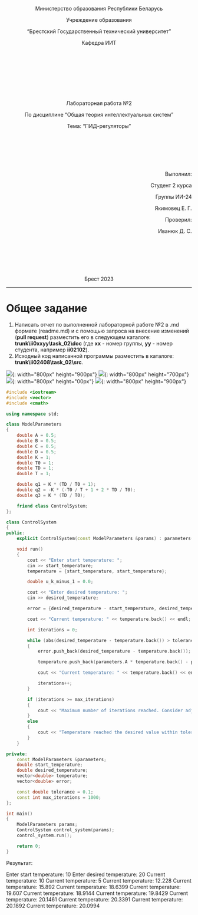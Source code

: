 <p align="center"> Министерство образования Республики Беларусь</p>
<p align="center">Учреждение образования</p>
<p align="center">“Брестский Государственный технический университет”</p>
<p align="center">Кафедра ИИТ</p>
<br><br><br><br><br><br><br>
<p align="center">Лабораторная работа №2</p>
<p align="center">По дисциплине “Общая теория интеллектуальных систем”</p>
<p align="center">Тема: “ПИД-регуляторы”</p>
<br><br><br><br><br>
<p align="right">Выполнил:</p>
<p align="right">Студент 2 курса</p>
<p align="right">Группы ИИ-24</p>
<p align="right">Якимовец Е. Г.</p>
<p align="right">Проверил:</p>
<p align="right">Иванюк Д. С.</p>
<br><br><br><br><br>
<p align="center">Брест 2023</p>

---

# Общее задание

1. Написать отчет по выполненной лабораторной работе №2 в .md формате (readme.md) и с помощью запроса на внесение изменений (**pull request**) разместить его в следующем каталоге: **trunk\ii0xxyy\task_02\doc** (где **xx** - номер группы, **yy** - номер студента, например **ii02102**).
2. Исходный код написанной программы разместить в каталоге: **trunk\ii02408\task_02\src**.

![](1.png){: width="800px" height="900px"}
![](2.png){: width="800px" height="700px"}
![](3.png){: width="800px" height="00px"}
![](4.png){: width="800px" height="900px"}

```c++
#include <iostream>
#include <vector>
#include <cmath>

using namespace std;

class ModelParameters
{
    double A = 0.5;
    double B = 0.5;
    double C = 0.5;
    double D = 0.5;
    double K = 1;
    double T0 = 1;
    double TD = 1;
    double T = 1;

    double q1 = K * (TD / T0 + 1);
    double q2 = -K * (-T0 / T + 1 + 2 * TD / T0);
    double q3 = K * (TD / T0);

    friend class ControlSystem;
};

class ControlSystem
{
public:
    explicit ControlSystem(const ModelParameters &params) : parameters(params), start_temperature(0.0), desired_temperature(0.0) {}

    void run()
    {
        cout << "Enter start temperature: ";
        cin >> start_temperature;
        temperature = {start_temperature, start_temperature};

        double u_k_minus_1 = 0.0;

        cout << "Enter desired temperature: ";
        cin >> desired_temperature;

        error = {desired_temperature - start_temperature, desired_temperature - start_temperature};

        cout << "Current temperature: " << temperature.back() << endl;

        int iterations = 0;

        while (abs(desired_temperature - temperature.back()) > tolerance && iterations < max_iterations)
        {
            error.push_back(desired_temperature - temperature.back());

            temperature.push_back(parameters.A * temperature.back() - parameters.B * temperature[temperature.size() - 2] + parameters.C + parameters.D * sin(u_k_minus_1));

            cout << "Current temperature: " << temperature.back() << endl;

            iterations++;
        }

        if (iterations >= max_iterations)
        {
            cout << "Maximum number of iterations reached. Consider adjusting the parameters." << endl;
        }
        else
        {
            cout << "Temperature reached the desired value within tolerance." << endl;
        }
    }

private:
    const ModelParameters &parameters;
    double start_temperature;
    double desired_temperature;
    vector<double> temperature;
    vector<double> error;

    const double tolerance = 0.1;
    const int max_iterations = 1000;
};

int main()
{
    ModelParameters params;
    ControlSystem control_system(params);
    control_system.run();

    return 0;
}


```

Результат:

Enter start temperature: 10
Enter desired temperature: 20
Current temperature: 10
Current temperature: 5
Current temperature: 12.228
Current temperature: 15.892
Current temperature: 18.6399
Current temperature: 19.607
Current temperature: 18.9144
Current temperature: 19.8429
Current temperature: 20.1461
Current temperature: 20.3391
Current temperature: 20.1892
Current temperature: 20.0994
